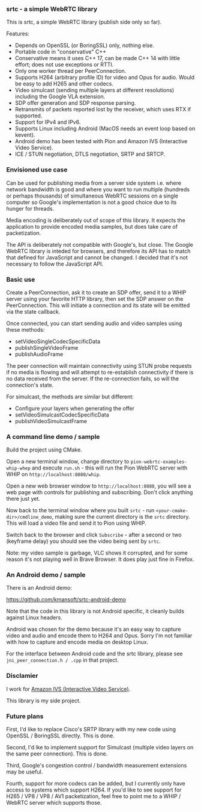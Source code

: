 ### srtc - a simple WebRTC library

This is srtc, a simple WebRTC library (publish side only so far).

Features:

- Depends on OpenSSL (or BoringSSL) only, nothing else.
- Portable code in "conservative" C++
- Conservative means it uses C++ 17, can be made C++ 14 with little effort; does not use exceptions or RTTI.
- Only one worker thread per PeerConnection.
- Supports H264 (arbitrary profile ID) for video and Opus for audio. Would be easy to add H265 and other codecs.
- Video simulcast (sending multiple layers at different resolutions) including the Google VLA extension.
- SDP offer generation and SDP response parsing.
- Retransmits of packets reported lost by the receiver, which uses RTX if supported.
- Support for IPv4 and IPv6.
- Supports Linux including Android (MacOS needs an event loop based on kevent).
- Android demo has been tested with Pion and Amazon IVS (Interactive Video Service).
- ICE / STUN negotiation, DTLS negotiation, SRTP and SRTCP.

### Envisioned use case 

Can be used for publishing media from a server side system i.e. where network bandwidth is good and where you
want to run multiple (hundreds or perhaps thousands) of simultaneous WebRTC sessions on a single computer so Google's
implementation is not a good choice due to its hunger for threads.

Media encoding is deliberately out of scope of this library. It expects the application to provide encoded media samples,
but does take care of packetization.

The API is deliberately not compatible with Google's, but close. The Google WebRTC library is inteded for browsers, and
therefore its API has to match that defined for JavaScript and cannot be changed. I decided that it's not necessary to
follow the JavaScript API.

### Basic use

Create a PeerConnection, ask it to create an SDP offer, send it to a WHIP server using your favorite HTTP library,
then set the SDP answer on the PeerConnection. This will initiate a connection and its state will be emitted
via the state callback.

Once connected, you can start sending audio and video samples using these methods:

- setVideoSingleCodecSpecificData
- publishSingleVideoFrame
- publishAudioFrame

The peer connection will maintain connectivity using STUN probe requests if no media is flowing and will attempt to
re-establish connectivity if there is no data received from the server. If the re-connection fails,
so will the connection's state.

For simulcast, the methods are similar but different:

- Configure your layers when generating the offer
- setVideoSimulcastCodecSpecificData
- publishVideoSimulcastFrame

### A command line demo / sample

Build the project using CMake.

Open a new terminal window, change directory to `pion-webrtc-examples-whip-whep` and execute `run.sh` - this will run the Pion
WebRTC server with WHIP on `http://localhost:8080/whip`.

Open a new web browser window to `http://localhost:8080`, you will see a web page with controls for publishing and subscribing.
Don't click anything there just yet.

Now back to the terminal window where you built `srtc` - run `<your-cmake-dir>/cmdline_demo`, making sure the current directory
is the `srtc` directory. This will load a video file and send it to Pion using WHIP.

Switch back to the browser and click `Subscribe` - after a second or two (keyframe delay) you should see the video being sent
by `srtc`.

Note: my video sample is garbage, VLC shows it corrupted, and for some reason it's not playing well in Brave Browser. It does play just fine in Firefox.

### An Android demo / sample

There is an Android demo:

https://github.com/kmansoft/srtc-android-demo

Note that the code in this library is not Android specific, it cleanly builds  against Linux headers.

Android was chosen for the demo because it's an easy way to capture video and audio and encode them to
H264 and Opus. Sorry I'm not familiar with how to capture and encode media on desktop Linux.

For the interface between Android code and the srtc library, please see `jni_peer_connection.h / .cpp` in that project.

### Disclamier

I work for [Amazon IVS (Interactive Video Service)](https://ivs.rocks/).

This library is my side project.

### Future plans

First, I'd like to replace Cisco's SRTP library with my new code using OpenSSL / BoringSSL directly. This is done.

Second, I'd lke to implement support for Simulcast (multiple video layers on the same peer connection). This is done.

Third, Google's congestion control / bandwidth measurement extensions may be useful.

Fourth, support for more codecs can be added, but I currently only have access to systems which support H264. If you'd
like to see support for H265 / VP8 / VP8 / AV1 packetization, feel free to point me to a WHIP / WebRTC server which
supports those.  
